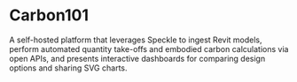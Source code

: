 # Carbon101
A self-hosted platform that leverages Speckle to ingest Revit models, perform automated quantity take-offs and embodied carbon calculations via open APIs, and presents interactive dashboards for comparing design options and sharing SVG charts.
